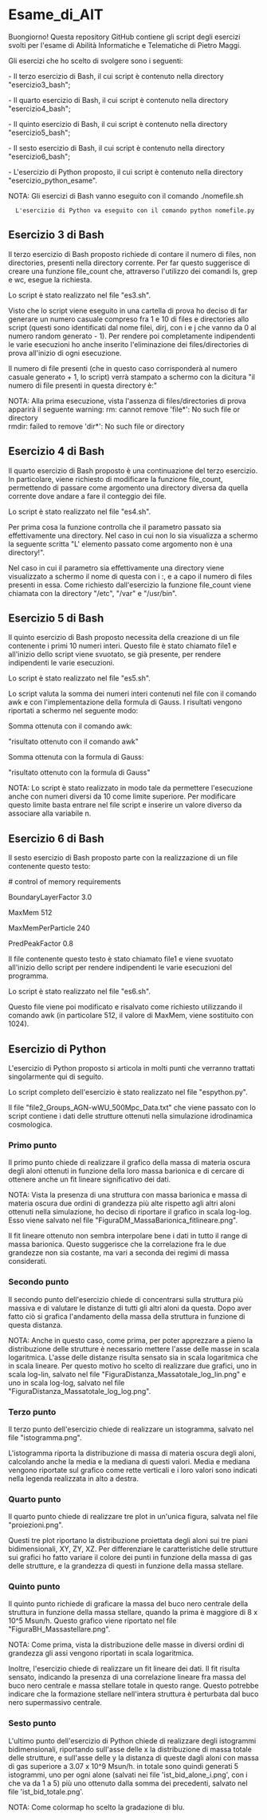 # Esame\_di\_AIT
Buongiorno! Questa repository GitHub contiene gli script degli esercizi svolti per l'esame di Abilità Informatiche e Telematiche di Pietro Maggi.

Gli esercizi che ho scelto di svolgere sono i seguenti:

\- Il terzo esercizio di Bash, il cui script è contenuto nella directory "esercizio3\_bash";

\- Il quarto esercizio di Bash, il cui script è contenuto nella directory "esercizio4\_bash";

\- Il quinto esercizio di Bash, il cui script è contenuto nella directory "esercizio5\_bash";

\- Il sesto esercizio di Bash, il cui script è contenuto nella directory "esercizio6\_bash";

\- L'esercizio di Python proposto, il cui script è contenuto nella directory "esercizio\_python\_esame".

NOTA: Gli esercizi di Bash vanno eseguito con il comando ./nomefile.sh
      
      L'esercizio di Python va eseguito con il comando python nomefile.py

## Esercizio 3 di Bash
Il terzo esercizio di Bash proposto richiede di contare il numero di files, non directories, presenti nella directory corrente. Per far questo suggerisce di creare una funzione file\_count che, attraverso l'utilizzo dei comandi ls, grep e wc, esegue la richiesta.

Lo script è stato realizzato nel file "es3.sh".

Visto che lo script viene eseguito in una cartella di prova ho deciso di far generare un numero casuale compreso fra 1 e 10 di files e directories allo script (questi sono identificati dal nome filei, dirj, con i e j che vanno da 0 al numero random generato - 1). Per rendere poi completamente indipendenti le varie esecuzioni ho anche inserito l'eliminazione dei files/directories di prova all'inizio di ogni esecuzione.

Il numero di file presenti (che in questo caso corrisponderà al numero casuale generato + 1, lo script) verrà stampato a schermo con la dicitura "il numero di file presenti in questa directory è:"

NOTA: Alla prima esecuzione, vista l'assenza di files/directories di prova apparirà il seguente warning:
rm: cannot remove 'file\*': No such file or directory   
rmdir: failed to remove 'dir\*': No such file or directory

## Esercizio 4 di Bash
Il quarto esercizio di Bash proposto è una continuazione del terzo esercizio. In particolare, viene richiesto di modificare la funzione file\_count, permettendo di passare come argomento una directory diversa da quella corrente dove andare a fare il conteggio dei file.

Lo script è stato realizzato nel file "es4.sh".

Per prima cosa la funzione controlla che il parametro passato sia effettivamente una directory. Nel caso in cui non lo sia visualizza a schermo la seguente scritta "L' elemento passato come argomento non è una directory!".

Nel caso in cui il parametro sia effettivamente una directory viene visualizzato a schermo il nome di questa con i :, e a capo il numero di files presenti in essa. Come richiesto dall'esercizio la funzione file\_count viene chiamata con la directory "/etc", "/var" e "/usr/bin".

## Esercizio 5 di Bash
Il quinto esercizio di Bash proposto necessita della creazione di un file contenente i primi 10 numeri interi. Questo file è stato chiamato file1 e all'inizio dello script viene svuotato, se già presente, per rendere indipendenti le varie esecuzioni. 

Lo script è stato realizzato nel file "es5.sh".

Lo script valuta la somma dei numeri interi contenuti nel file con il comando awk e con l'implementazione della formula di Gauss. I risultati vengono riportati a schermo nel seguente modo:

Somma ottenuta con il comando awk:

"risultato ottenuto con il comando awk"

Somma ottenuta con la formula di Gauss:

"risultato ottenuto con la formula di Gauss"

NOTA: Lo script è stato realizzato in modo tale da permettere l'esecuzione anche con numeri diversi da 10 come limite superiore. Per modificare questo limite basta entrare nel file script e inserire un valore diverso da associare alla variabile n.

## Esercizio 6 di Bash
Il sesto esercizio di Bash proposto parte con la realizzazione di un file contenente questo testo:

\# control of memory    requirements

BoundaryLayerFactor     3.0

MaxMem                  512

MaxMemPerParticle       240

PredPeakFactor          0.8

Il file contenente questo testo è stato chiamato file1 e viene svuotato all'inizio dello script per rendere indipendenti le varie esecuzioni del programma.

Lo script è stato realizzato nel file "es6.sh".

Questo file viene poi modificato e risalvato come richiesto utilizzando il comando awk (in particolare 512, il valore di MaxMem, viene sostituito con 1024). 

## Esercizio di Python
L'esercizio di Python proposto si articola in molti punti che verranno trattati singolarmente qui di seguito.

Lo script completo dell'esercizio è stato realizzato nel file "espython.py".

Il file "file2\_Groups\_AGN-wWU\_500Mpc\_Data.txt" che viene passato con lo script contiene i dati delle strutture ottenuti nella simulazione idrodinamica cosmologica.

### Primo punto
Il primo punto chiede di realizzare il grafico della massa di materia oscura degli aloni ottenuti in funzione della loro massa barionica e di cercare di ottenere anche un fit lineare significativo dei dati.

NOTA: Vista la presenza di una struttura con massa barionica e massa di materia oscura due ordini di grandezza più alte rispetto agli altri aloni ottenuti nella simulazione, ho deciso di riportare il grafico in scala log-log. Esso viene salvato nel file "FiguraDM\_MassaBarionica\_fitlineare.png".

Il fit lineare ottenuto non sembra interpolare bene i dati in tutto il range di massa barionica. Questo suggerisce che la correlazione fra le due grandezze non sia costante, ma vari a seconda dei regimi di massa considerati.

### Secondo punto
Il secondo punto dell'esercizio chiede di concentrarsi sulla struttura più massiva e di valutare le distanze di tutti gli altri aloni da questa. Dopo aver fatto ciò si grafica l'andamento della massa della struttura in funzione di questa distanza. 

NOTA: Anche in questo caso, come prima, per poter apprezzare a pieno la distribuzione delle strutture è necessario mettere l'asse delle masse in scala logaritmica. L'asse delle distanze risulta sensato sia in scala logaritmica che in scala lineare. Per questo motivo ho scelto di realizzare due grafici, uno in scala log-lin, salvato nel file "FiguraDistanza\_Massatotale\_log\_lin.png" e uno in scala log-log, salvato nel file "FiguraDistanza\_Massatotale\_log\_log.png".

### Terzo punto
Il terzo punto dell'esercizio chiede di realizzare un istogramma, salvato nel file "istogramma.png".

L'istogramma riporta la distribuzione di massa di materia oscura degli aloni, calcolando anche la media e la mediana di questi valori. Media e mediana vengono riportate sul grafico come rette verticali e i loro valori sono indicati nella legenda realizzata in alto a destra.

### Quarto punto
Il quarto punto chiede di realizzare tre plot in un'unica figura, salvata nel file "proiezioni.png".

Questi tre plot riportano la distribuzione proiettata degli aloni sui tre piani bidimensionali, XY, ZY, XZ. Per differenziare le caratteristiche delle strutture sui grafici ho fatto variare il colore dei punti in funzione della massa di gas delle strutture, e la grandezza di questi in funzione della massa stellare.

### Quinto punto
Il quinto punto richiede di graficare la massa del buco nero centrale della struttura in funzione della massa stellare, quando la prima è maggiore di 8 x 10^5 Msun/h. Questo grafico viene riportato nel file "FiguraBH\_Massastellare.png". 

NOTA: Come prima, vista la distribuzione delle masse in diversi ordini di grandezza gli assi vengono riportati in scala logaritmica.

Inoltre, l'esercizio chiede di realizzare un fit lineare dei dati. Il fit risulta sensato, indicando la presenza di una correlazione lineare fra massa del buco nero centrale e massa stellare totale in questo range. Questo potrebbe indicare che la formazione stellare nell'intera struttura è perturbata dal buco nero supermassivo centrale.

### Sesto punto
L'ultimo punto dell'esercizio di Python chiede di realizzare degli istogrammi bidimensionali, riportando sull'asse delle x la distribuzione di massa totale delle strutture, e sull'asse delle y la distanza di queste dagli aloni con massa di gas superiore a 3.07 x 10^9 Msun/h. in totale sono quindi generati 5 istogrammi, uno per ogni alone (salvati nei file 'ist\_bid\_alone\_i.png', con i che va da 1 a 5) più uno ottenuto dalla somma dei precedenti, salvato nel file 'ist\_bid\_totale.png'.

NOTA: Come colormap ho scelto la gradazione di blu.




